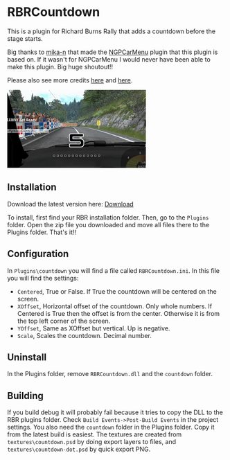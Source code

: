 # RBRCountdown

This is a plugin for Richard Burns Rally that adds a countdown before the stage starts.

Big thanks to [mika-n](https://github.com/mika-n) that made the [NGPCarMenu](https://github.com/mika-n/NGPCarMenu) plugin that this plugin is based on. If it wasn't for NGPCarMenu I would never have been able to make this plugin. Big huge shoutout!!

Please also see more credits [here](https://github.com/HanaMcHanaface/RBRCountdown/blob/main/NGPCarMenu_LicenseText.txt) and [here](https://github.com/HanaMcHanaface/RBRCountdown/blob/main/NGPCarMenu_LicenseText_3rdPartyTools.txt).

![example countdown gif](https://raw.githubusercontent.com/HanaMcHanaface/RBRCountdown/main/example.gif)

## Installation

Download the latest version here: [Download](https://github.com/HanaMcHanaface/RBRCountdown/releases/download/2.4.0.0/RBRCountdownV2.4.0.0.zip)

To install, first find your RBR installation folder. Then, go to the `Plugins` folder. Open the zip file you downloaded and move all files there to the Plugins folder. That's it!!

## Configuration

In `Plugins\countdown` you will find a file called `RBRCountdown.ini`. In this file you will find the settings:

* `Centered`, True or False. If True the countdown will be centered on the screen.
* `XOffset`, Horizontal offset of the countdown. Only whole numbers. If Centered is True then the offset is from the center. Otherwise it is from the top left corner of the screen.
* `YOffset`, Same as XOffset but vertical. Up is negative.
* `Scale`, Scales the countdown. Decimal number.

## Uninstall

In the Plugins folder, remove `RBRCountdown.dll` and the `countdown` folder.

## Building

If you build debug it will probably fail because it tries to copy the DLL to the RBR plugins folder. Check `Build Events->Post-Build Events` in the project settings. You also need the `countdown` folder in the Plugins folder. Copy it from the latest build is easiest. The textures are created from `textures\countdown.psd` by doing export layers to files, and `textures\countdown-dot.psd` by quick export PNG.

